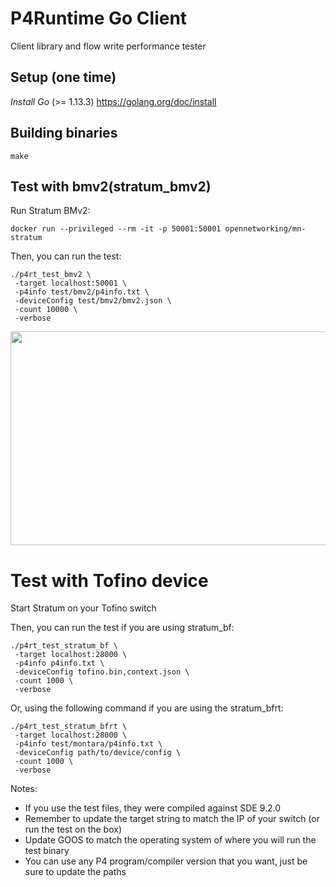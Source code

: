 # P4Runtime Go Client

Client library and flow write performance tester

## Setup (one time)
*Install Go* (>= 1.13.3)
https://golang.org/doc/install

## Building binaries

```
make
```

## Test with bmv2(stratum_bmv2)

Run Stratum BMv2:
```
docker run --privileged --rm -it -p 50001:50001 opennetworking/mn-stratum
```

Then, you can run the test:
```
./p4rt_test_bmv2 \
 -target localhost:50001 \
 -p4info test/bmv2/p4info.txt \
 -deviceConfig test/bmv2/bmv2.json \
 -count 10000 \
 -verbose
```

<img src="https://github.com/Yi-Tseng/p4r-perf/raw/master/test_bmv2.gif" width="688px" height="342px" />

# Test with Tofino device

Start Stratum on your Tofino switch

Then, you can run the test if you are using stratum_bf:
```
./p4rt_test_stratum_bf \
 -target localhost:28000 \
 -p4info p4info.txt \
 -deviceConfig tofino.bin,context.json \
 -count 1000 \
 -verbose
```

Or, using the following command if you are using the stratum_bfrt:
```
./p4rt_test_stratum_bfrt \
 -target localhost:28000 \
 -p4info test/montara/p4info.txt \
 -deviceConfig path/to/device/config \
 -count 1000 \
 -verbose
```

Notes:
- If you use the test files, they were compiled against SDE 9.2.0
- Remember to update the target string to match the IP of your switch (or run the test on the box)
- Update GOOS to match the operating system of where you will run the test binary
- You can use any P4 program/compiler version that you want, just be sure to update the paths
